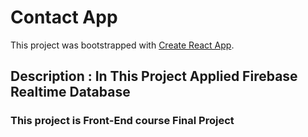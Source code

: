# Contact App

This project was bootstrapped with [Create React App](https://github.com/facebook/create-react-app).

## Description : In This Project Applied Firebase Realtime Database

### This project is Front-End course Final Project
